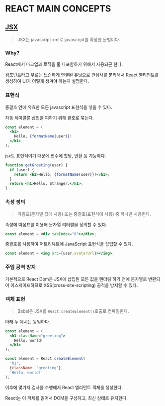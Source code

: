 # REACT MAIN CONCEPTS

## [JSX](https://ko.reactjs.org/docs/introducing-jsx.html)

> JSX는 javascript xml로 javascript를 확장한 문법이다.

### Why?

React에서 마크업과 로직을 둘 다포함하기 위해서 사용되곤 한다. 

컴포넌트라고 부르는 느슨하게 연결된 유닛으로 관심사를 분리해서 React 엘리먼트를 생성하여 UI가 어떻게 생겨야 하는지 설명한다.



### 표현식

중괄호 안에 유효한 모든 javascript 표현식을 넣을 수 있다.

자동 세미콜론 삽입을 피하기 위해 괄호로 묶는다.

```jsx
const element = (
  <h1>
    Hello, {formatName(user)}!
  </h1>
);
```

jsx도 표현식이기 때문에 변수에 할당, 반환 등 가능하다.

```jsx
function getGreeting(user) {
  if (user) {
    return <h1>Hello, {formatName(user)}!</h1>;
  }
  return <h1>Hello, Stranger.</h1>;
}
```



### 속성 정의

> 따옴표(문자열 값에 사용) 또는 중괄호(표현식에 사용) 중 하나만 사용한다.

속성에 따옴표를 이용해 문자열 리터럴을 정의할 수 있다.

```jsx
const element = <div tabIndex="0"></div>;
```

중괄호를 사용하여 어트리뷰트에 JavaScript 표현식을 삽입할 수 있다.

```jsx
const element = <img src={user.avatarUrl}></img>;
```



### 주입 공격 방지

기본적으로 React Dom은 JSX에 삽입된 모든 값을 렌더링 하기 전에 문자열로 변환되어 이스케이프하므로 XSS(cross-site-scripting) 공격을 방지할 수 있다.



### 객체 표현

> Babel은 JSX를 `React.createElement()`호출로 컴파일한다.

아래 두 예시는 동일하다.

```jsx
const element = (
  <h1 className="greeting">
    Hello, world!
  </h1>
);
```

```jsx
const element = React.createElement(
  'h1',
  {className: 'greeting'},
  'Hello, world!'
);
```

이후에 몇가지 검사를 수행해서 React 엘리먼트 객체를 생성한다.

React는 이 객체를 읽어서 DOM을 구성하고, 최신 상태로 유지한다.